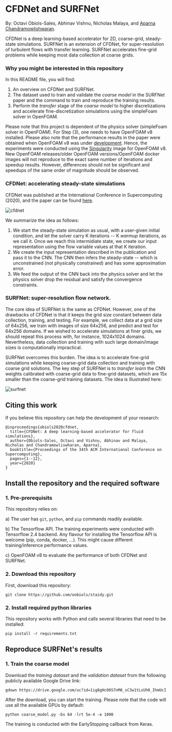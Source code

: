 # CFDNet and SURFNet
By: Octavi Obiols-Sales, Abhinav Vishnu, Nicholas Malaya, and [Aparna Chandramowlishwaran](https://hpcforge.eng.uci.edu/).

CFDNet is a deep learning-based accelerator for 2D, coarse-grid, steady-state simulations. SURFNet is an extension of CFDNet, for super-resolution of turbulent flows with transfer learning. SURFNet accelerates fine-grid problems while keeping most data collection at coarse grids.

### Why you might be interested in this repository
In this README file, you will find: 
1. An overview on CFDNet and SURFNet.
2. The dataset used to train and validate the _coarse model_ in the SURFNet paper and the command to train and reproduce the training results.
3. Perform the _transfer_ stage of the _coarse model_ to higher discretizations and accelerate fine-discretization simulations using the simpleFoam solver in OpenFOAM. 

Please note that this project is dependent of the physics solver (simpleFoam solver in OpenFOAM). For Step (3), one needs to have OpenFOAM v8 installed. Please also note that the performance results in the paper were obtained when OpenFOAM v8 was under [development](https://openfoam.org/download/8-linux/). Hence, the experiments were conducted using the [Singularity](https://develop.openfoam.com/Development/openfoam/-/issues/1483) image for OpenFOAM v8. New OpenFOAM releases/older OpenFOAM versions/OpenFOAM docker images will not reproduce to the exact same number of iterations and speedup results. However, differences should not be significant and speedups of the same order of magnitude should be observed.

### CFDNet: accelerating steady-state simulations
CFDNet was published at the International Conference in Supercomputing (2020), and the paper can be found [here](https://dl.acm.org/doi/pdf/10.1145/3392717.3392772?casa_token=2Vx83VWZAWwAAAAA:BauwuqoOjxXcjrpfsI1MwemUxyTb3rIfdLnf1zkUX66YCtUmdUNYWJjqf0TPYAIPDhDRX0YhwQ_0).

![cfdnet](https://user-images.githubusercontent.com/58092961/110775315-a4743200-8213-11eb-9c9a-32fe2c9b4c42.jpg)

We summarize the idea as follows:
1. We start the steady-state simulation as usual, with a user-given initial condition, and let the solver carry K iterations -- K _warmup_ iterations, as we call it. Once we reach this intermidiate state, we create our input representation using the flow variable values at that K iteration.
2. We create the input representation described in the publication and pass it to the CNN. The CNN then infers the steady-state -- which is unconstrained (not physically constrained) and has some approximation error. 
3. We feed the output of the CNN back into the physics solver and let the physics solver drop the residual and satisfy the convergence constraints.

### SURFNet: super-resolution flow network.
The core idea of SURFNet is the same as CFDNet. However, one of the drawbacks of CFDNet is that it keeps the grid size constant between data collection, training, and testing. For example, we collect data at a grid size of 64x256, we train with images of size 64x256, and predict and test for 64x256 domains. If we wished to accelerate simulations at finer grids, we should repeat this process with, for instance, 1024x1024 domains. Nevertheless, data collection and training with such large domain/image sizes is computationally impractical. 

SURFNet overcomes this burden. The idea is to accelerate fine-grid simulations while keeping coarse-grid data collection and training with coarse grid solutions. The key step of SURFNet is to _transfer learn_ the CNN weights calibrated with coarse-grid data to fine-grid datasets, which are 15x smaller than the coarse-grid training datasets. The idea is illustrated here:

![surfnet](https://user-images.githubusercontent.com/58092961/110786602-2fa7f480-8221-11eb-8e25-8ecfa475ccbd.jpg)


## Citing this work
If you believe this repository can help the development of your research:

```
@inproceedings{obiols2020cfdnet,
  title={CFDNet: A deep learning-based accelerator for fluid simulations}, 
  author={Obiols-Sales, Octavi and Vishnu, Abhinav and Malaya, Nicholas and Chandramowliswharan, Aparna},
  booktitle={Proceedings of the 34th ACM International Conference on Supercomputing},
  pages={1--12},
  year={2020}
}
```

## Install the repository and the required software

### 1. Pre-prerequisits

This repository relies on:

a) The user has `git`, `python`, and `pip` commands readily available.

b) The Tensorflow API. The training experiments were conducted with Tensorflow 2.4 backend. Any flavour for installing the Tensorflow API is welcome (pip, conda, docker, ...). This might cause different training/inference performance values. 

c) OpenFOAM v8 to evaluate the performance of both CFDNet and SURFNet.

### 2. Download this repository
First, download this repository:

```
git clone https://github.com/oobiols/staidy.git
```
### 2. Install required python libraries
This repository works with Python and calls several libraries that need to be installed:

```
pip install -r requirements.txt
```

## Reproduce SURFNet's results

### 1. Train the coarse model
Download the _training dataset_ and the _validation dataset_ from the following publicly available Google Drive link:

```
gdown https://drive.google.com/uc?id=1ig8gHcO6S7nM6_sC3w1tLsUh0_IhmUcI
```

After the download, you can start the training. Please note that the code will use all the available GPUs by default:

```
python coarse_model.py -bs 64 -lrt 5e-4 -e 1000 
```
The training is conducted with the EarlyStopping callback from Keras. 
